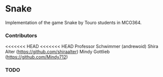 # Snake
Implementation of the game Snake by Touro students in MCO364.

### Contributors
<<<<<<< HEAD
<<<<<<< HEAD
Professor Schwimmer (andrewoid)
Shira Alter (https://github.com/shiraalter)
Mindy Gottlieb (https://github.com/Mindy712)


### TODO
